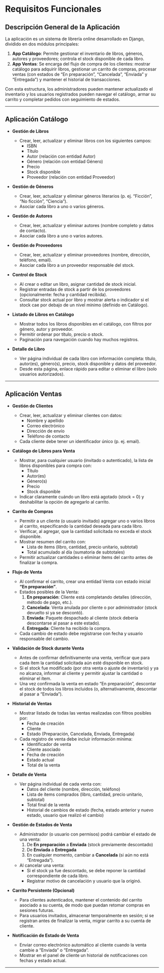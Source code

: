 # Requisitos Funcionales

## Descripción General de la Aplicación

La aplicación es un sistema de librería online desarrollado en Django, dividido en dos módulos principales:
1. **App Catálogo**: Permite gestionar el inventario de libros, géneros, autores y proveedores; controla el stock disponible de cada libro.
2. **App Ventas**: Se encarga del flujo de compra de los clientes: mostrar catálogo para adquirir libros, gestionar un carrito de compras, procesar ventas (con estados de “En preparación”, “Cancelada”, “Enviada” y “Entregada”) y mantener el historial de transacciones.

Con esta estructura, los administradores pueden mantener actualizado el inventario y los usuarios registrados pueden navegar el catálogo, armar su carrito y completar pedidos con seguimiento de estados.

---

## Aplicación Catálogo

- **Gestión de Libros**  
  - Crear, leer, actualizar y eliminar libros con los siguientes campos:  
    - ISBN  
    - Título  
    - Autor (relación con entidad Autor)  
    - Género (relación con entidad Género)  
    - Precio  
    - Stock disponible  
    - Proveedor (relación con entidad Proveedor)

- **Gestión de Géneros**  
  - Crear, leer, actualizar y eliminar géneros literarios (p. ej. “Ficción”, “No ficción”, “Ciencia”).  
  - Asociar cada libro a uno o varios géneros.

- **Gestión de Autores**  
  - Crear, leer, actualizar y eliminar autores (nombre completo y datos de contacto).  
  - Asociar cada libro a uno o varios autores.

- **Gestión de Proveedores**  
  - Crear, leer, actualizar y eliminar proveedores (nombre, dirección, teléfono, email).  
  - Asociar cada libro a un proveedor responsable del stock.

- **Control de Stock**  
  - Al crear o editar un libro, asignar cantidad de stock inicial.  
  - Registrar entradas de stock a partir de los proveedores (opcionalmente: fecha y cantidad recibida).  
  - Consultar stock actual por libro y mostrar alerta o indicador si el stock cae por debajo de un nivel mínimo (definido en Catálogo).

- **Listado de Libros en Catálogo**  
  - Mostrar todos los libros disponibles en el catálogo, con filtros por género, autor y proveedor.  
  - Permitir ordenar por título, precio o stock.  
  - Paginación para navegación cuando hay muchos registros.

- **Detalle de Libro**  
  - Ver página individual de cada libro con información completa: título, autor(es), género(s), precio, stock disponible y datos del proveedor.  
  - Desde esta página, enlace rápido para editar o eliminar el libro (solo usuarios autorizados).

---

## Aplicación Ventas

- **Gestión de Clientes**  
  - Crear, leer, actualizar y eliminar clientes con datos:  
    - Nombre y apellido  
    - Correo electrónico  
    - Dirección de envío  
    - Teléfono de contacto  
  - Cada cliente debe tener un identificador único (p. ej. email).

- **Catálogo de Libros para Venta**  
  - Mostrar, para cualquier usuario (invitado o autenticado), la lista de libros disponibles para compra con:  
    - Título  
    - Autor(es)  
    - Género(s)  
    - Precio  
    - Stock disponible  
  - Indicar claramente cuándo un libro está agotado (stock = 0) y deshabilitar la opción de agregarlo al carrito.

- **Carrito de Compras**  
  - Permitir a un cliente (o usuario invitado) agregar uno o varios libros al carrito, especificando la cantidad deseada para cada libro.  
  - Verificar, al agregar, que la cantidad solicitada no exceda el stock disponible.  
  - Mostrar resumen del carrito con:  
    - Lista de ítems (libro, cantidad, precio unitario, subtotal)  
    - Total acumulado al día (sumatoria de subtotales)  
  - Permitir actualizar cantidades o eliminar ítems del carrito antes de finalizar la compra.

- **Flujo de Venta**  
  - Al confirmar el carrito, crear una entidad Venta con estado inicial **“En preparación”**.  
  - Estados posibles de la Venta:  
    1. **En preparación**: Cliente está completando detalles (dirección, método de pago, etc.).  
    2. **Cancelada**: Venta anulada por cliente o por administrador (stock devuelto si ya se descontó).  
    3. **Enviada**: Paquete despachado al cliente (stock debería descontarse al pasar a este estado).  
    4. **Entregada**: Cliente ha recibido la compra.  
  - Cada cambio de estado debe registrarse con fecha y usuario responsable del cambio.

- **Validación de Stock durante Venta**  
  - Antes de confirmar definitivamente una venta, verificar que para cada ítem la cantidad solicitada aún esté disponible en stock.  
  - Si el stock fue modificado (por otra venta o ajuste de inventario) y ya no alcanza, informar al cliente y permitir ajustar la cantidad o eliminar el ítem.  
  - Una vez confirmada la venta en estado “En preparación”, descontar el stock de todos los libros incluidos (o, alternativamente, descontar al pasar a “Enviada”).

- **Historial de Ventas**  
  - Mostrar listado de todas las ventas realizadas con filtros posibles por:  
    - Fecha de creación  
    - Cliente  
    - Estado (Preparación, Cancelada, Enviada, Entregada)  
  - Cada registro de venta debe incluir información mínima:  
    - Identificador de venta  
    - Cliente asociado  
    - Fecha de creación  
    - Estado actual  
    - Total de la venta

- **Detalle de Venta**  
  - Ver página individual de cada venta con:  
    - Datos del cliente (nombre, dirección, teléfono)  
    - Lista de ítems comprados (libro, cantidad, precio unitario, subtotal)  
    - Total final de la venta  
    - Historial de cambios de estado (fecha, estado anterior y nuevo estado, usuario que realizó el cambio)

- **Gestión de Estados de Venta**  
  - Administrador (o usuario con permisos) podrá cambiar el estado de una venta:  
    1. De **En preparación** a **Enviada** (stock previamente descontado)  
    2. De **Enviada** a **Entregada**  
    3. En cualquier momento, cambiar a **Cancelada** (si aún no está “Entregada”).  
  - Al cancelar una venta:  
    - Si el stock ya fue descontado, se debe reponer la cantidad correspondiente de cada libro.  
    - Registrar motivo de cancelación y usuario que la originó.

- **Carrito Persistente (Opcional)**  
  - Para clientes autenticados, mantener el contenido del carrito asociado a su cuenta, de modo que puedan retomar compras en sesiones futuras.  
  - Para usuarios invitados, almacenar temporalmente en sesión; si se registran antes de finalizar la venta, migrar carrito a su cuenta de cliente.

- **Notificación de Estado de Venta**  
  - Enviar correo electrónico automático al cliente cuando la venta cambie a “Enviada” o “Entregada”.  
  - Mostrar en el panel de cliente un historial de notificaciones con fechas y estado actual.

---
